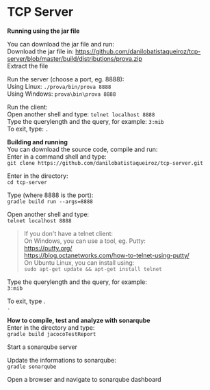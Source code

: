 # TCP Server

**Running using the jar file**  

You can download the jar file and run:  
Download the jar file in: https://github.com/danilobatistaqueiroz/tcp-server/blob/master/build/distributions/prova.zip   
Extract the file   

Run the server (choose a port, eg. 8888):  
Using Linux:  `./prova/bin/prova 8888`   
Using Windows:  `prova\bin\prova 8888`   

Run the client:  
Open another shell and type: `telnet localhost 8888`  
Type the querylength and the query, for example: `3:mib`  
To exit, type: `.`  


**Building and running**  
You can download the source code, compile and run:  
Enter in a command shell and type:  
`git clone https://github.com/danilobatistaqueiroz/tcp-server.git`  

Enter in the directory:  
`cd tcp-server`  

Type (where 8888 is the port):  
`gradle build run --args=8888`  

Open another shell and type:  
`telnet localhost 8888`  

> If you don't have a telnet client:   
> On Windows, you can use a tool, eg. Putty:  
https://putty.org/  
https://blog.octanetworks.com/how-to-telnet-using-putty/  
> On Ubuntu Linux, you can install using:  
`sudo apt-get update && apt-get install telnet`  


Type the querylength and the query, for example:  
`3:mib`  

To exit, type .  
`.`  

**How to compile, test and analyze with sonarqube**  
Enter in the directory and type:  
`gradle build jacocoTestReport` 

Start a sonarqube server  

Update the informations to sonarqube:  
`gradle sonarqube` 

Open a browser and navigate to sonarqube dashboard